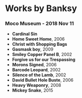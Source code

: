 # Works by Banksy

### Moco Museum - 2018 Nov 11
- **Cardinal Sin**
- **Home Sweet Home**, 2006
- **Christ with Shopping Bags**
- **Gasmask boy**, 2009
- **Smiley Copper Panel B**, 2002
- **Forgive us for our Trespassing**
- **Morons Signed**, 2006
- **Barcode Leopard**, 2002
- **Silence of the Lamb**, 2002
- **David Bullet Hole Buste**, 2006
- **Heavy Weaponry**, 2008
- **Mickey Snake**, 2015
